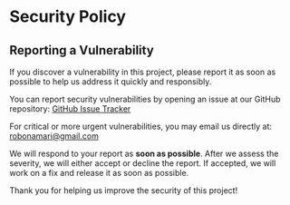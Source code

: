 # Security Policy

## Reporting a Vulnerability

If you discover a vulnerability in this project, please report it as soon as possible to help us address it quickly and responsibly.

You can report security vulnerabilities by opening an issue at our GitHub repository:
[GitHub Issue Tracker](https://github.com/robonamari/Animated-Avatar-Discord-Bot/issues)

For critical or more urgent vulnerabilities, you may email us directly at: robonamari@gmail.com

We will respond to your report as **soon as possible**. After we assess the severity, we will either accept or decline the report. If accepted, we will work on a fix and release it as soon as possible.

Thank you for helping us improve the security of this project!
